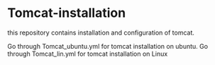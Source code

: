 # Tomcat-installation
this repository contains installation and configuration of tomcat.

Go through Tomcat_ubuntu.yml for tomcat installation on ubuntu.
Go through Tomcat_lin.yml for tomcat installation on Linux

